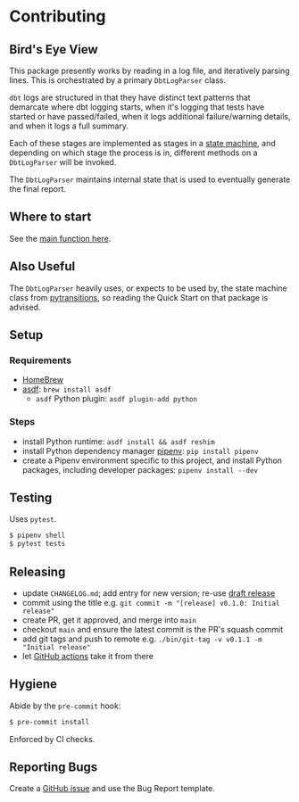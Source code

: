 # Contributing

## Bird's Eye View

This package presently works by reading in a log file, and iteratively parsing lines. This is orchestrated by a primary `DbtLogParser` class.

`dbt` logs are structured in that they have distinct text patterns that demarcate where dbt logging starts, when it's logging that tests have started or have passed/failed, when it logs additional failure/warning details, and when it logs a full summary.

Each of these stages are implemented as stages in a [state machine](https://en.wikipedia.org/wiki/Finite-state_machine), and depending on which stage the process is in, different methods on a `DbtLogParser` will be invoked.

The `DbtLogParser` maintains internal state that is used to eventually generate the final report.

## Where to start

See the [main function here](./src/dbt_log_parser/__init__.py).

## Also Useful

The `DbtLogParser` heavily uses, or expects to be used by, the state machine class from [pytransitions](https://github.com/pytransitions/transitions), so reading the Quick Start on that package is advised.

## Setup

### Requirements

- [HomeBrew](https://brew.sh/)
- [asdf](https://asdf-vm.com/#/core-manage-asdf-vm): `brew install asdf`
  - `asdf` Python plugin: `asdf plugin-add python`

### Steps

- install Python runtime: `asdf install && asdf reshim`
- install Python dependency manager [pipenv](https://pipenv.readthedocs.io/en/latest/): `pip install pipenv`
- create a Pipenv environment specific to this project, and install Python packages, including developer packages: `pipenv install --dev`

## Testing

Uses `pytest`.

```sh
$ pipenv shell
$ pytest tests
```

## Releasing

- update `CHANGELOG.md`; add entry for new version; re-use [draft release](https://github.com/mdzhang/dbt_log_parser/releases)
- commit using the title e.g. `git commit -m "[release] v0.1.0: Initial release"`
- create PR, get it approved, and merge into `main`
- checkout `main` and ensure the latest commit is the PR's squash commit
- add git tags and push to remote e.g. `./bin/git-tag -v v0.1.1 -m "Initial release"`
- let [GitHub actions](https://github.com/mdzhang/dbt_log_parser/actions?query=workflow%3A%22PyPi+Release%22) take it from there

## Hygiene

Abide by the `pre-commit` hook:

```sh
$ pre-commit install
```

Enforced by CI checks.

## Reporting Bugs

Create a [GitHub issue](https://github.com/mdzhang/dbt_log_parser/issues) and use the Bug Report template.
